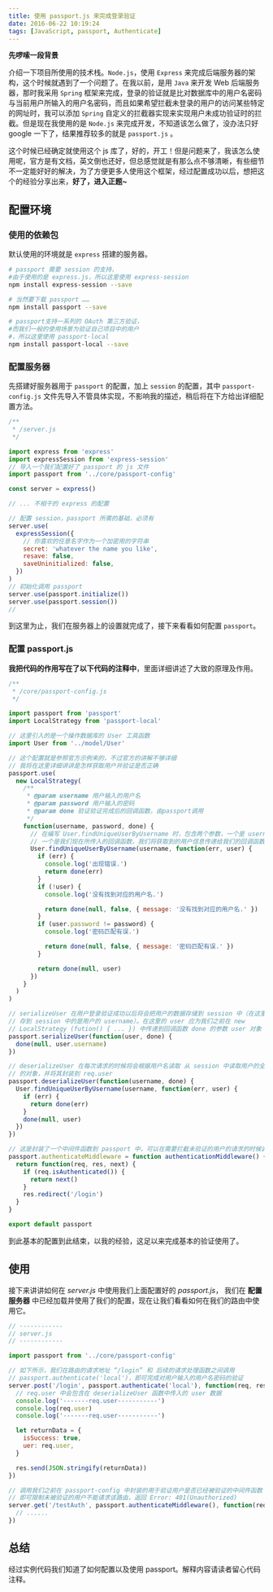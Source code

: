 ```yaml
---
title: 使用 passport.js 来完成登录验证
date: 2016-06-22 10:19:24
tags: [JavaScript, passport, Authenticate]
---
```


**先啰嗦一段背景**

介绍一下项目所使用的技术栈。`Node.js`，使用 `Express` 来完成后端服务器的架构，这个时候就遇到了一个问题了。在我以前，是用 `Java` 来开发 Web 后端服务器，那时我采用 `Spring` 框架来完成，登录的验证就是比对数据库中的用户名密码与当前用户所输入的用户名密码，而且如果希望拦截未登录的用户的访问某些特定的网址时，我可以添加 `Spring` 自定义的拦截器实现来实现用户未成功验证时的拦截。但是现在我使用的是 `Node.js` 来完成开发，不知道该怎么做了，没办法只好 google 一下了，结果推荐较多的就是 `passport.js` 。

这个时候已经确定就使用这个 js 库了，好的，开工！但是问题来了，我该怎么使用呢，官方是有文档，英文倒也还好，但总感觉就是有那么点不够清晰，有些细节不一定能好好的解决，为了方便更多人使用这个框架，经过配置成功以后，想把这个的经验分享出来，**好了，进入正题~**

<!-- more -->

## 配置环境

### 使用的依赖包

默认使用的环境就是 `express` 搭建的服务器。

```bash
# passport 需要 session 的支持，
#由于使用的是 express.js，所以这里使用 express-session
npm install express-session --save

# 当然要下载 passport ……
npm install passport --save

# passport支持一系列的 OAuth 第三方验证，
#而我们一般的使用场景为验证自己项目中的用户
#，所以这里使用 passport-local
npm install passport-local --save
```

### 配置服务器

先搭建好服务器用于 `passport` 的配置，加上 `session` 的配置，其中 `passport-config.js` 文件先导入不管具体实现，不影响我的描述，稍后将在下方给出详细配置方法。

```javascript
/**
 * /server.js
 */

import express from 'express'
import expressSession from 'express-session'
// 导入一个我们配置好了 passport 的 js 文件
import passport from '../core/passport-config'

const server = express()

// ... 不相干的 express 的配置

// 配置 session，passport 所需的基础，必须有
server.use(
  expressSession({
    // 你喜欢的任意名字作为一个加密用的字符串
    secret: 'whatever the name you like',
    resave: false,
    saveUninitialized: false,
  })
)
// 初始化调用 passport
server.use(passport.initialize())
server.use(passport.session())
//
```

到这里为止，我们在服务器上的设置就完成了，接下来看看如何配置 `passport`。

### 配置 passport.js

**我把代码的作用写在了以下代码的注释中**，里面详细讲述了大致的原理及作用。

```javascript
/**
 * /core/passport-config.js
 */

import passport from 'passport'
import LocalStrategy from 'passport-local'

// 这里引入的是一个操作数据库的 User 工具函数
import User from '../model/User'

// 这个配置就是参照官方示例来的，不过官方的讲解不够详细
// 我将在这里详细讲讲是怎样获取用户并验证是否正确
passport.use(
  new LocalStrategy(
    /**
     * @param username 用户输入的用户名
     * @param password 用户输入的密码
     * @param done 验证验证完成后的回调函数，由passport调用
     */
    function(username, password, done) {
      // 在编写 User.findUniqueUserByUsername 时，包含两个参数，一个是 username
      // 一个是我们现在所传入的回调函数，我们将获取到的用户信息传递给我们的回调函数
      User.findUniqueUserByUsername(username, function(err, user) {
        if (err) {
          console.log('出现错误.')
          return done(err)
        }
        if (!user) {
          console.log('没有找到对应的用户名.')

          return done(null, false, { message: '没有找到对应的用户名.' })
        }
        if (user.password != password) {
          console.log('密码匹配有误.')

          return done(null, false, { message: '密码匹配有误.' })
        }

        return done(null, user)
      })
    }
  )
)

// serializeUser 在用户登录验证成功以后将会把用户的数据存储到 session 中（在这里
// 存到 session 中的是用户的 username）。在这里的 user 应为我们之前在 new
// LocalStrategy (fution() { ... }) 中传递到回调函数 done 的参数 user 对象（从数据// 库中获取到的）
passport.serializeUser(function(user, done) {
  done(null, user.username)
})

// deserializeUser 在每次请求的时候将会根据用户名读取 从 session 中读取用户的全部数据
// 的对象，并将其封装到 req.user
passport.deserializeUser(function(username, done) {
  User.findUniqueUserByUsername(username, function(err, user) {
    if (err) {
      return done(err)
    }
    done(null, user)
  })
})

// 这是封装了一个中间件函数到 passport 中，可以在需要拦截未验证的用户的请求的时候调用
passport.authenticateMiddleware = function authenticationMiddleware() {
  return function(req, res, next) {
    if (req.isAuthenticated()) {
      return next()
    }
    res.redirect('/login')
  }
}

export default passport
```

到此基本的配置到此结束，以我的经验，这足以来完成基本的验证使用了。

## 使用

接下来讲讲如何在 _server.js_ 中使用我们上面配置好的 _passport.js_， 我们在 **配置服务器** 中已经加载并使用了我们的配置，现在让我们看看如何在我们的路由中使用它。

```javascript
// ------------
// server.js
// ------------

import passport from '../core/passport-config'

// 如下所示，我们在路由的请求地址 “/login” 和 后续的请求处理函数之间调用
// passport.authenticate('local')，即可完成对用户输入的用户名密码的验证
server.post('/login', passport.authenticate('local'), function(req, res) {
  // req.user 中会包含在 deserializeUser 函数中传入的 user 数据
  console.log('-------req.user-----------')
  console.log(req.user)
  console.log('-------req.user-----------')

  let returnData = {
    isSuccess: true,
    uer: req.user,
  }

  res.send(JSON.stringify(returnData))
})

// 调用我们之前在 passport-config 中封装的用于验证用户是否已经被验证的中间件函数
// 即可限制未被验证的用户不能请求该路由，返回 Error: 401(Unauthorized)
server.get('/testAuth', passport.authenticateMiddleware(), function(req, res) {
  // ......
})
```

## 总结

经过实例代码我们知道了如何配置以及使用 passport。解释内容请读者留心代码注释。
